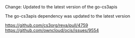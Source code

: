 Change: Updated to the latest version of the go-cs3apis

The go-cs3apis dependency was updated to the latest version

https://github.com/cs3org/reva/pull/4759
https://github.com/owncloud/ocis/issues/9554
